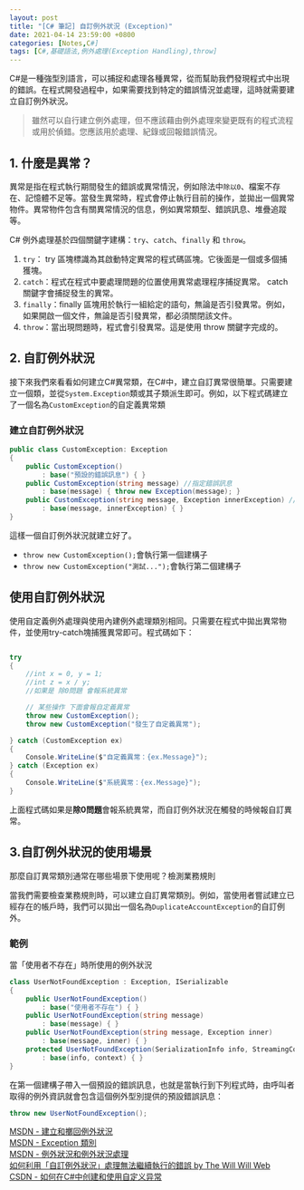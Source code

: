 ```yaml
---
layout: post
title: "[C# 筆記] 自訂例外狀況 (Exception)"
date: 2021-04-14 23:59:00 +0800
categories: [Notes,C#]
tags: [C#,基礎語法,例外處理(Exception Handling),throw]
---
```



C#是一種強型別語言，可以捕捉和處理各種異常，從而幫助我們發現程式中出現的錯誤。在程式開發過程中，如果需要找到特定的錯誤情況並處理，這時就需要建立自訂例外狀況。

> 雖然可以自行建立例外處理，但不應該藉由例外處理來變更既有的程式流程或用於偵錯。您應該用於處理、紀錄或回報錯誤情況。


## 1. 什麼是異常？

異常是指在程式執行期間​​發生的錯誤或異常情況，例如除法中`除以0`、檔案不存在、記憶體不足等。當發生異常時，程式會停止執行目前的操作，並拋出一個異常物件。異常物件包含有關異常情況的信息，例如異常類型、錯誤訊息、堆疊追蹤等。

C# 例外處理基於四個關鍵字建構：`try`、`catch`、`finally` 和 `throw`。

1. `try`： try 區塊標識為其啟動特定異常的程式碼區塊。它後面是一個或多個捕獲塊。        
2. `catch`：程式在程式中要處理問題的位置使用異常處理程序捕捉異常。 catch 關鍵字會捕捉發生的異常。     
3. `finally`：finally 區塊用於執行一組給定的語句，無論是否引發異常。例如，如果開啟一個文件，無論是否引發異常，都必須關閉該文件。     
4. `throw`：當出現問題時，程式會引發異常。這是使用 throw 關鍵字完成的。


## 2. 自訂例外狀況

接下來我們來看看如何建立C#異常類，在C#中，建立自訂異常很簡單。只需要建立一個類，並從`System.Exception`類或其子類派生即可。例如，以下程式碼建立了一個名為`CustomException`的自定義異常類

### 建立自訂例外狀況

```c#
public class CustomException: Exception
{
    public CustomException() 
        : base("預設的錯誤訊息") { }
    public CustomException(string message) //指定錯誤訊息
        : base(message) { throw new Exception(message); }
    public CustomException(string message, Exception innerException) //指定錯誤訊息 和 內部異常訊息
        : base(message, innerException) { }
}
```

這樣一個自訂例外狀況就建立好了。

- `throw new CustomException();`會執行第一個建構子
- `throw new CustomException("測試...");`會執行第二個建構子

## 使用自訂例外狀況

使用自定義例外處理與使用內建例外處理類別相同。只需要在程式中拋出異常物件，並使用try-catch塊捕獲異常即可。程式碼如下：

```c#

try
{
    //int x = 0, y = 1;
    //int z = x / y;
    //如果是 除0問題 會報系統異常

    // 某些操作 下面會報自定義異常
    throw new CustomException();
    throw new CustomException("發生了自定義異常");

} catch (CustomException ex)
{
    Console.WriteLine($"自定義異常：{ex.Message}");
} catch (Exception ex)
{
    Console.WriteLine($"系統異常：{ex.Message}");
}
```

上面程式碼如果是**除0問題**會報系統異常，而自訂例外狀況在觸發的時候報自訂異常。


## 3.自訂例外狀況的使用場景

那麼自訂異常類別通常在哪些場景下使用呢？檢測業務規則

當我們需要檢查業務規則時，可以建立自訂異常類別。例如，當使用者嘗試建立已經存在的帳戶時，我們可以拋出一個名為`DuplicateAccountException`的自訂例外。

### 範例

當「使用者不存在」時所使用的例外狀況

```c#
class UserNotFoundException : Exception, ISerializable
{
    public UserNotFoundException()
        : base("使用者不存在") { }
    public UserNotFoundException(string message) 
        : base(message) { }
    public UserNotFoundException(string message, Exception inner) 
        : base(message, inner) { }
    protected UserNotFoundException(SerializationInfo info, StreamingContext context) 
        : base(info, context) { }
}
```

在第一個建構子帶入一個預設的錯誤訊息，也就是當執行到下列程式時，由呼叫者取得的例外資訊就會包含這個例外型別提供的預設錯誤訊息：

```c#
throw new UserNotFoundException();
```




[MSDN - 建立和擲回例外狀況](https://learn.microsoft.com/zh-tw/dotnet/csharp/fundamentals/exceptions/creating-and-throwing-exceptions)       
[MSDN - Exception 類別](https://learn.microsoft.com/zh-tw/dotnet/api/system.exception?view=net-8.0&redirectedfrom=MSDN)     
[MSDN - 例外狀況和例外狀況處理](https://learn.microsoft.com/zh-tw/dotnet/csharp/fundamentals/exceptions/)  
[如何利用「自訂例外狀況」處理無法繼續執行的錯誤 by The Will Will Web](https://blog.miniasp.com/post/2009/09/30/How-to-Designing-Custom-Exceptions)      
[CSDN - 如何在C#中创建和使用自定义异常](https://blog.csdn.net/lwf3115841/article/details/130643671)